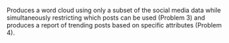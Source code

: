 Produces a word cloud using only a subset of the social media data while simultaneously restricting which posts can be used (Problem 3) and produces a report of trending posts based on specific attributes (Problem 4).
